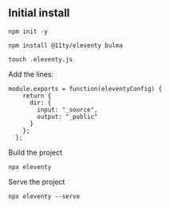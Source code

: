 ## Initial install

`npm init -y`

`npm install @11ty/eleventy bulma`

`touch .eleventy.js`

Add the lines:

```
module.exports = function(eleventyConfig) {
    return {
      dir: {
        input: "_source",
        output: "_public"
      }
    };
  };
```
Build the project

`npx eleventy`

Serve the project

`npx eleventy --serve`
